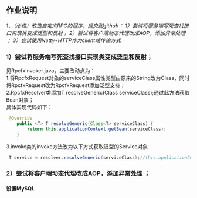 ## 作业说明
*1、（必做）改造自定义RPC的程序，提交到github：
 1）尝试将服务端写死查找接口实现类变成泛型和反射；
 2）尝试将客户端动态代理改成AOP，添加异常处理 ；
 3）尝试使用Netty+HTTP作为client端传输方式*

### 1）尝试将服务端写死查找接口实现类变成泛型和反射；
见RpcfxInvoker.java，主要改动点为：  
1.将RpcfxRequest对象的serviceClass属性类型由原来的String改为Class<T>，同时将RpcfxRequest改为RpcfxRequest<T>添加泛型支持；  
2.RpcfxResolver类添加<T>T resolveGeneric(Class<T> serviceClass);通过此方法获取Bean对象；  
具体实现代码如下：
```java
 @Override
    public <T> T resolveGeneric(Class<T> serviceClass) {
        return this.applicationContext.getBean(serviceClass);
    }
```
3.invoke类的invoke方法改为以下方式获取泛型的Service对象
```java
 T service = resolver.resolveGeneric(serviceClass);//this.applicationContext.getBean(serviceClass);
```
    
### 2）尝试将客户端动态代理改成AOP，添加异常处理 ；


#### 设置MySQL



